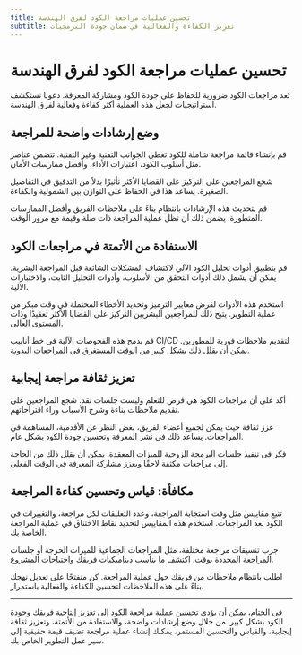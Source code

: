 ```yaml
---
title: تحسين عمليات مراجعة الكود لفرق الهندسة
subtitle: تعزيز الكفاءة والفعالية في ضمان جودة البرمجيات
---
```


# تحسين عمليات مراجعة الكود لفرق الهندسة

تُعد مراجعات الكود ضرورية للحفاظ على جودة الكود ومشاركة المعرفة. دعونا نستكشف استراتيجيات لجعل هذه العملية أكثر كفاءة وفعالية لفرق الهندسة.

## وضع إرشادات واضحة للمراجعة

قم بإنشاء قائمة مراجعة شاملة للكود تغطي الجوانب التقنية وغير التقنية. تتضمن عناصر مثل أسلوب الكود، اعتبارات الأداء، وأفضل ممارسات الأمان.

شجع المراجعين على التركيز على القضايا الأكثر تأثيرًا بدلاً من التدقيق في التفاصيل الصغيرة. يساعد هذا في الحفاظ على التوازن بين الشمولية والكفاءة.

قم بتحديث هذه الإرشادات بانتظام بناءً على ملاحظات الفريق وأفضل الممارسات المتطورة. يضمن ذلك أن تظل عملية المراجعة ذات صلة وقيمة مع مرور الوقت.

## الاستفادة من الأتمتة في مراجعات الكود

قم بتطبيق أدوات تحليل الكود الآلي لاكتشاف المشكلات الشائعة قبل المراجعة البشرية. يمكن أن يشمل ذلك أدوات التحقق من الأسلوب، وأدوات التحليل الثابت، والاختبارات الآلية.

استخدم هذه الأدوات لفرض معايير الترميز وتحديد الأخطاء المحتملة في وقت مبكر من عملية التطوير. يتيح ذلك للمراجعين البشريين التركيز على القضايا الأكثر تعقيدًا وذات المستوى العالي.

قم بدمج هذه الفحوصات الآلية في خط أنابيب CI/CD لتقديم ملاحظات فورية للمطورين. يمكن أن يقلل ذلك بشكل كبير من الوقت المستغرق في المراجعات اليدوية.

## تعزيز ثقافة مراجعة إيجابية

أكد على أن مراجعات الكود هي فرص للتعلم وليست جلسات نقد. شجع المراجعين على تقديم ملاحظات بناءة وشرح الأسباب وراء اقتراحاتهم.

عزز ثقافة حيث يمكن لجميع أعضاء الفريق، بغض النظر عن الأقدمية، المساهمة في المراجعات. يساعد ذلك في نشر المعرفة وتحسين جودة الكود بشكل عام.

فكر في تنفيذ جلسات البرمجة الزوجية للميزات المعقدة. يمكن أن يقلل ذلك من الحاجة إلى مراجعات مكثفة لاحقًا ويعزز مشاركة المعرفة في الوقت الفعلي.

## مكافأة: قياس وتحسين كفاءة المراجعة

تتبع مقاييس مثل وقت استجابة المراجعة، وعدد التعليقات لكل مراجعة، والتغييرات في الكود بعد المراجعات. استخدم هذه المقاييس لتحديد نقاط الاختناق في عملية المراجعة الخاصة بك.

جرب تنسيقات مراجعة مختلفة، مثل المراجعات الجماعية للميزات الحرجة أو جلسات المراجعة المحددة بوقت. اكتشف ما يناسب ديناميكيات فريقك واحتياجات المشروع.

اطلب بانتظام ملاحظات من فريقك حول عملية المراجعة. كن منفتحًا على تعديل نهجك بناءً على هذه الملاحظات لتحسين الكفاءة والفعالية باستمرار.

---

في الختام، يمكن أن يؤدي تحسين عملية مراجعة الكود إلى تعزيز إنتاجية فريقك وجودة الكود بشكل كبير. من خلال وضع إرشادات واضحة، والاستفادة من الأتمتة، وتعزيز ثقافة إيجابية، والقياس والتحسين المستمر، يمكنك إنشاء عملية مراجعة تضيف قيمة حقيقية إلى سير عمل التطوير الخاص بك.
